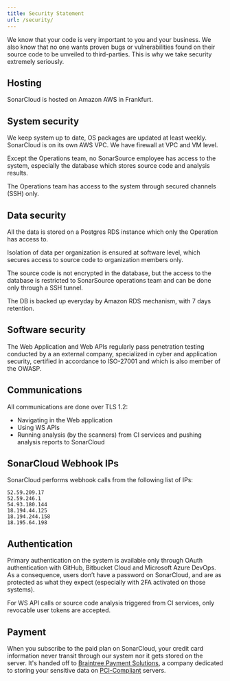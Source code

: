 ```yaml
---
title: Security Statement
url: /security/
---
```


We know that your code is very important to you and your business. We also know that no one wants proven bugs or vulnerabilities found on their source code to be unveiled to third-parties. This is why we take security extremely seriously.

## Hosting

SonarCloud is hosted on Amazon AWS in Frankfurt. 

## System security

We keep system up to date, OS packages are updated at least weekly. SonarCloud is on its own AWS VPC. We have firewall at VPC and VM level.

Except the Operations team, no SonarSource employee has access to the system, especially the database which stores source code and analysis results.

The Operations team has access to the system through secured channels (SSH) only. 

## Data security

All the data is stored on a Postgres RDS instance which only the Operation has access to.

Isolation of data per organization is ensured at software level, which secures access to source code to organization members only.

The source code is not encrypted in the database, but the access to the database is restricted to SonarSource operations team and can be done only through a SSH tunnel.

The DB is backed up everyday by Amazon RDS mechanism, with 7 days retention.

## Software security

The Web Application and Web APIs regularly pass penetration testing conducted by a an external company, specialized in cyber and application security, certified in accordance to ISO-27001 and which is also member of the OWASP.

## Communications

All communications are done over TLS 1.2:
* Navigating in the Web application
* Using WS APIs
* Running analysis (by the scanners) from CI services and pushing analysis reports to SonarCloud

## SonarCloud Webhook IPs

SonarCloud performs webhook calls from the following list of IPs:
```
52.59.209.17
52.59.246.1
54.93.180.144
18.194.44.125
18.194.244.158
18.195.64.198
```

## Authentication

Primary authentication on the system is available only through OAuth authentication with GitHub, Bitbucket Cloud and Microsoft Azure DevOps. As a consequence, users don’t have a password on SonarCloud, and are as protected as what they expect (especially with 2FA activated on those systems). 
 
For WS API calls or source code analysis triggered from CI services, only revocable user tokens are accepted.

## Payment

When you subscribe to the paid plan on SonarCloud, your credit card information never transit through our system nor it gets stored on the server. It's handed off to [Braintree Payment Solutions](https://www.braintreepayments.com), a company dedicated to storing your sensitive data on [PCI-Compliant](http://en.wikipedia.org/wiki/Payment_Card_Industry_Data_Security_Standard) servers.
